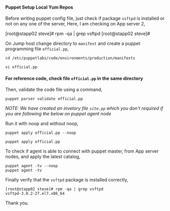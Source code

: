 #### Puppet Setup Local Yum Repos

Before writing puppet config file, just check if package `vsftpd` is installed or not on any one of the server, Here, I am checking on App server 2,

[root@stapp02 steve]# rpm -qa | grep vsftpd
[root@stapp02 steve]#


On Jump host change directory to `manifest` and create a puppet programming file `official.pp`,

```
cd /etc/puppetlabs/code/environments/production/manifests

vi official.pp
```
#### For reference code, check file `official.pp` in the same directory

Then, validate the code file using a command,

```
puppet parser validate official.pp
```
*NOTE: We have created an invetory file `site.pp` which you don't required if you are following the below on puppet agent node*

Run it with noop and without noop,

```
puppet apply official.pp --noop

puppet apply official.pp
```

To check if agent is able to connect with puppet master, from App server nodes, and apply the latest catalog,

```
puppet agent -tv --noop
puppet agent -tv
```

Finally verify that the `vsftpd` package is installed correctly,

```
[root@stapp02 steve]# rpm -qa | grep vsftpd
vsftpd-3.0.2-27.el7.x86_64
```

Thank you.

